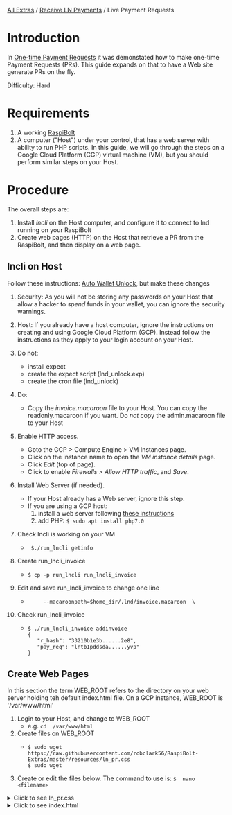 [All Extras](README.md) / [Receive LN Payments](README.md#receive-ln-payments) / Live Payment Requests

# Introduction #
In [One-time Payment Requests](RB_extra_04.mb) it was demonstated how to make one-time Payment Requests (PRs). This guide expands on that to have a Web site generate PRs on the fly.

Difficulty: Hard

# Requirements #
1. A working [RaspiBolt](https://github.com/Stadicus/guides/blob/master/raspibolt/README.md)
1. A computer ("Host") under your control, that has  a web server with ability to run PHP scripts. In this guide, we will go through the steps on a Google Cloud Platform (CGP) virtual machine (VM), but you should perform similar steps on your Host.

# Procedure #
The overall steps are:
1. Install *lncli* on the Host computer, and configure it to connect to lnd running on your RaspiBolt
1. Create web pages (HTTP) on the Host that retrieve a PR from the RaspiBolt, and then display on a web page.

## lncli on Host ##
Follow these instructions: [Auto Wallet Unlock](RB_extra_01.md), but make these changes

1. Security: As you will not be storing any passwords on your Host that allow a hacker to *spend* funds in your wallet, you can ignore the security warnings. 
1. Host: If you already have a host computer, ignore the instructions on creating and using Google Cloud Platform (GCP). Instead follow the instructions as they apply to your login account on your Host. 
1. Do not:
   * install expect
   * create the expect script (lnd_unlock.exp)
   * create the cron file (lnd_unlock)
1. Do:
   * Copy the *invoice.macaroon* file to your Host. You can copy the readonly.macaroon if you want. Do *not* copy the admin.macaroon file to your Host 
1. Enable HTTP access. 
   * Goto the GCP > Compute Engine > VM Instances page. 
   * Click on the instance name to open the *VM instance details* page. 
   * Click *Edit* (top of page). 
   * Click to enable *Firewalls > Allow HTTP traffic*, and *Save*.
1. Install Web Server (if needed). 
   * If your Host already has a Web server, ignore this step. 
   * If you are using a GCP host:
     1. install a web server following [these instructions](https://cloud.google.com/compute/docs/tutorials/basic-webserver-apache)
     1. add PHP: `$ sudo apt install php7.0`

1. Check lncli is working on your VM
   * ` $./run_lncli getinfo`
1. Create run_lncli_invoice
   * `$ cp -p run_lncli run_lncli_invoice`
1. Edit and save run_lncli_invoice to change one line
   * `     --macaroonpath=$home_dir/.lnd/invoice.macaroon  \`
  
1. Check run_lncli_invoice
   * ```
     $ ./run_lncli_invoice addinvoice
     {
        "r_hash": "33210b1e3b......2e8",
        "pay_req": "lntb1pddsda......yvp"
     }
     ```

## Create Web Pages ##
In this section the term WEB_ROOT refers to the directory on your web server holding teh default index.html file. On a GCP instance, WEB_ROOT is '/var/www/html'

1. Login to your Host, and change to WEB_ROOT
   * e.g. `cd  /var/www/html`
1. Create files on WEB_ROOT
   * ```
     $ sudo wget https://raw.githubusercontent.com/robclark56/RaspiBolt-Extras/master/resources/ln_pr.css
     $ sudo wget 
     ```
1. Create or edit the files below. The command to use is:  `$  nano <filename>`

<details><summary>Click to see ln_pr.css</summary><p>

```
.button{background-color:#00C658;-moz-border-radius:4px;-webkit-border-radius:4px;border-radius:4px;display:inline-block;cursor:pointer;color:#ffffff;font-size:15px;padding:6px 15px;text-decoration:none;width:168px}.button:active{position:relative;top:1px}body{margin:0 0 0 0;padding:0 0 0 0}#gear-widget{width:auto;font-size:85%;font-family:"Lucida Grande", "Lucida Sans Unicode", Helvetica, Arial, Verdana, sans-serif}#gear-widget .footer{border-radius:0 0 5px 5px;margin-top:-5px;height:20px;padding:0.3em;color:#ccc;text-align:center;font-size:80%;text-align:right}#gear-widget .footer a,#gear-widget .footer a:visited,#gear-widget .footer a:active{color:black;text-decoration:none}#gear-widget .footer div{margin-top:5px;margin-right:5px}#gear-widget .productInfo,#gear-widget .paymentInfo{border-radius:5px;padding:1em}#gear-widget .shadow{-webkit-box-shadow:1px 1px 1px 0px rgba(50,50,50,0.35);-moz-box-shadow:1px 1px 1px 0px rgba(50,50,50,0.35);box-shadow:1px 1px 1px 0px rgba(50,50,50,0.35)}#gear-widget #quantity{width:200px}#gear-widget input#variable_price{margin-left:-10px}#gear-widget #quantityPlaceholder{color:#B4B4B4;position:absolute;margin-left:-70px;margin-top:10px}#gear-widget #pricePlaceholder{margin-left:-40px;color:#B4B4B4}#gear-widget .productInfo{text-align:center}#gear-widget .productInfo .title,#gear-widget .productInfo .price{margin-bottom:0.2em}#gear-widget .productInfo .title{font-size:x-large;font-weight:bold}#gear-widget .productInfo .productSelector{margin-bottom:0.3em}#gear-widget .productInfo .productSelector select{height:35px;display:block;border:solid 1px #E4E9EA;min-width:200px;max-width:320px;margin-left:auto;margin-right:auto;border-radius:5px;background-color:white}#gear-widget .productInfo .productSelector select:focus{outline:none;border:1px solid #C4E5CA}#gear-widget .productInfo input{border-radius:5px;border:solid 1px #E4E9EA;padding:0.3em;width:200px;height:35px;font-size:100%}#gear-widget .productInfo input:focus{outline:none;border-radius:5px;border:1px solid #C4E5CA}#gear-widget .productInfo .variableAmount{margin:0.5em 0}#gear-widget .productInfo .variableAmount p{margin-bottom:0px}#gear-widget .productInfo .variableAmount .title{margin-bottom:0.5em}#gear-widget .productInfo .field,#gear-widget .productInfo .productQuantity{margin-bottom:0.5em}#gear-widget .paymentInfo{display:none;font-size:85%}#gear-widget .paymentInfo textarea{font-weight:bold;border:solid 1px #aaa;background-color:#fff;padding:0.2em;border-radius:3px;width:100px}#gear-widget .paymentInfo textarea.transactionId{width:100%;height:auto}#gear-widget .paymentInfo .title{font-weight:bold}#gear-widget .paymentInfo .statement{margin-bottom:10px}#gear-widget .paymentInfo.new,#gear-widget .paymentInfo.partiallyPaid{display:none}#gear-widget .paymentInfo.new table,#gear-widget .paymentInfo.partiallyPaid table{width:100%;border-spacing:10px;border-collapse:separate;text-align:center}#gear-widget .paymentInfo.new td,#gear-widget .paymentInfo.partiallyPaid td{vertical-align:top;padding:0px;margin:0px}#gear-widget .paymentInfo.new td.info p,#gear-widget .paymentInfo.partiallyPaid td.info p{margin:0 0 1em 0;font-size:85%}#gear-widget .paymentInfo.new td.timeLeft,#gear-widget .paymentInfo.partiallyPaid td.timeLeft{text-align:center;margin-bottom:0.4em;color:#B4B4B4;font-size:70%}#gear-widget .paymentInfo.new td.cancel,#gear-widget .paymentInfo.partiallyPaid td.cancel{text-align:center;margin:0 0 0 0;color:#B4B4B4;font-size:90%}#gear-widget .paymentInfo.new .qrcode,#gear-widget .paymentInfo.partiallyPaid .qrcode{width:100px;height:100px}#gear-widget .paymentInfo.new .qrcode-placeholder,#gear-widget .paymentInfo.partiallyPaid .qrcode-placeholder{background-color:white;width:100px;height:100px;margin:auto;border:solid 5px white;border-radius:5px}#gear-widget .paymentInfo.new .depositAddressString,#gear-widget .paymentInfo.partiallyPaid .depositAddressString{width:100%}#gear-widget .paymentInfo.new .tapOrClickCaption,#gear-widget .paymentInfo.partiallyPaid .tapOrClickCaption{text-align:center;font-size:120%;font-weight:bold;margin-bottom:0.5em}#gear-widget .paymentInfo.new .convertation-result,#gear-widget .paymentInfo.partiallyPaid .convertation-result{color:#B4B4B4}#gear-widget .paymentInfo.partiallyPaid .tapOrClickCaption{margin-top:0}#gear-widget .paymentInfo.paid{display:none;text-align:center}#gear-widget .paymentInfo.paid .title{font-size:160%}#gear-widget .paymentInfo.paid img{width:80px;height:80px;margin:10px}#gear-widget .paymentInfo.paid .statement{font-size:120%}#gear-widget .paymentInfo.paid .ad_banner{width:90%;height:40px;background-color:#D0D8D8;border-radius:5px;margin:auto;margin-top:10px}#gear-widget .paymentInfo.underpaid,#gear-widget .paymentInfo.connectionProblem,#gear-widget .paymentInfo.serverError,#gear-widget .paymentInfo.userError,#gear-widget .paymentInfo.overpaid,#gear-widget .paymentInfo.expired,#gear-widget .paymentInfo.processing,#gear-widget .paymentInfo.partiallyPaid{display:none;text-align:center}#gear-widget .paymentInfo.underpaid .title,#gear-widget .paymentInfo.connectionProblem .title,#gear-widget .paymentInfo.serverError .title,#gear-widget .paymentInfo.userError .title,#gear-widget .paymentInfo.overpaid .title,#gear-widget .paymentInfo.expired .title,#gear-widget .paymentInfo.processing .title,#gear-widget .paymentInfo.partiallyPaid .title{color:#FF0000;font-size:150%;margin-bottom:10px}#gear-widget .paymentInfo.processing .progressBar{margin-top:5px}#gear-widget .paymentInfo.underpaid.red .title,#gear-widget .paymentInfo.connectionProblem.red .title,#gear-widget .paymentInfo.serverError.red .title,#gear-widget .paymentInfo.userError.red .title,#gear-widget .paymentInfo.overpaid.red .title,#gear-widget .paymentInfo.expired.red .title,#gear-widget .paymentInfo.processing.red .title,#gear-widget .paymentInfo.partiallyPaid.red .title{color:#4C5353}#gear-widget .paymentInfo.overpaid .title .info,#gear-widget .paymentInfo.underpaid .title .info,#gear-widget .paymentInfo.partiallyPaid .title .info{font-weight:normal;font-size:67%}#gear-widget .paymentInfo.overpaid p,#gear-widget .paymentInfo.underpaid p,#gear-widget .paymentInfo.partiallyPaid p{margin-top:22px}#gear-widget .paymentInfo.overpaid p .transactionId,#gear-widget .paymentInfo.underpaid p .transactionId,#gear-widget .paymentInfo.partiallyPaid p .transactionId{word-wrap:break-word}#gear-widget .paymentInfo.overpaid .transactionsHolder,#gear-widget .paymentInfo.underpaid .transactionsHolder,#gear-widget .paymentInfo.partiallyPaid .transactionsHolder{margin-top:22px}#gear-widget .paymentInfo.overpaid .transactionsHolder ul,#gear-widget .paymentInfo.underpaid .transactionsHolder ul,#gear-widget .paymentInfo.partiallyPaid .transactionsHolder ul{list-style:none;padding:0;margin-top:1px}#gear-widget .black{background-color:#1e211f;color:white}#gear-widget .black table{color:white}#gear-widget .black a,#gear-widget .black a:visited,#gear-widget .black a:active{color:#919894}#gear-widget .black td.timeLeft{color:#919894 !important}#gear-widget .gray{background-color:#f3f5f5}#gear-widget .red{background-color:red;color:white}#gear-widget .red table{color:white}#gear-widget .red a,#gear-widget .red a:visited,#gear-widget .red a:active{color:#FFC4C4}#gear-widget .red .button{background-color:#4C5353;border:1px solid #4C5353}#gear-widget .red td.timeLeft{color:#FFC4C4 !important}#gear-widget .paid.red img{filter:url("data:image/svg+xml;utf8,<svg xmlns='http://www.w3.org/2000/svg'><filter id='grayscale'><feColorMatrix type='matrix' values='0.3333 0.3333 0.3333 0 0 0.3333 0.3333 0.3333 0 0 0.3333 0.3333 0.3333 0 0 0 0 0 1 0'/></filter></svg>#grayscale");filter:gray;-webkit-filter:grayscale(100%)}#gear-widget .footer.red{background-color:rgba(255,0,0,0.5);color:#FFC4C4}#gear-widget .footer.red a,#gear-widget .footer.red a:visited,#gear-widget .footer.red a:active{color:#FFFFFF;text-decoration:none}#gear-widget .footer.gray{background-color:rgba(243,245,245,0.5);color:#8F9C9D}#gear-widget .footer.black{background-color:rgba(30,33,31,0.5);color:#919894}#gear-widget .footer.black a,#gear-widget .footer.black a:visited,#gear-widget .footer.black a:active{color:#919894;text-decoration:none}
```
</p></details>
<details><summary>Click to see index.html</summary><p>

```bash
xxxx
```
</p></details>

